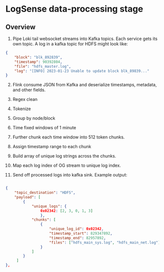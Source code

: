 # LogSense data-processing stage

## Overview

1. Pipe Loki tail websocket streams into Kafka topics. Each service gets its own topic. A log in a kafka topic for HDFS might look like:

```json
{
    "block": "blk_892839",
    "timestamp": 90392804,
    "file": "hdfs_master.log",
    "log": "[INFO] 2023-01-23 Unable to update block blk_89839..."
}
```

2. Flink consume JSON from Kafka and deserialize timestamps, metadata, and other fields.

3. Regex clean

4. Tokenize

5. Group by node/block

6. Time fixed windows of 1 minute

7. Further chunk each time window into 512 token chunks. 

8. Assign timestamp range to each chunk

9. Build array of unique log strings across the chunks.

10. Map each log index of OG stream to unique log index.

11. Send off processed logs into kafka sink. Example output:

```json

{
    "topic_destination": "HDFS",
    "payload": [
        { 
            "unique_logs": { 
                0x02342: [2, 3, 0, 1, 3]
                },
            "chunks": [
                {
                    "unique_log_id": 0x02342,
                    "timestamp_start": 829347892,
                    "timestamp_end": 82957892,
                    "files": ["hdfs_main_sys.log", "hdfs_main_net.log"]
                }
            ]
        }
     ]
},
```